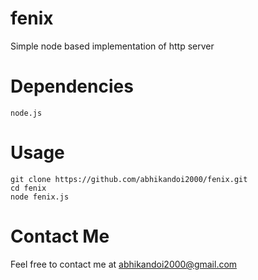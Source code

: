fenix
==========

Simple node based implementation of http server


Dependencies
==========

    node.js

Usage
==========

    git clone https://github.com/abhikandoi2000/fenix.git
    cd fenix
    node fenix.js

Contact Me
==========

Feel free to contact me at abhikandoi2000@gmail.com
